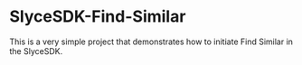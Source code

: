 # SlyceSDK-Find-Similar

This is a very simple project that demonstrates how to initiate Find Similar in the SlyceSDK.
